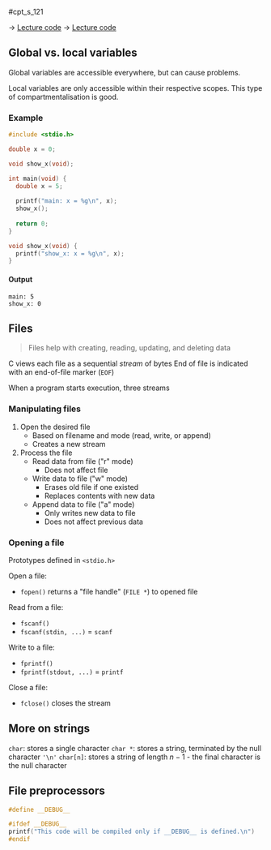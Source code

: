 #cpt_s_121 

-> [Lecture code](https://github.com/mathletedev/cpt_s/blob/main/121/lectures/2023-09-13)
-> [Lecture code](https://github.com/mathletedev/cpt_s/blob/main/121/lectures/2023-09-15)

## Global vs. local variables

Global variables are accessible everywhere, but can cause problems.

Local variables are only accessible within their respective scopes. This type of compartmentalisation is good.

### Example

```c
#include <stdio.h>

double x = 0;

void show_x(void);

int main(void) {
  double x = 5;
  
  printf("main: x = %g\n", x);
  show_x();
  
  return 0;
}

void show_x(void) {
  printf("show_x: x = %g\n", x);
}
```

#### Output

```
main: 5
show_x: 0
```

## Files

> Files help with creating, reading, updating, and deleting data

C views each file as a sequential *stream* of bytes
End of file is indicated with an end-of-file marker (`EOF`)

When a program starts execution, three streams

### Manipulating files

1. Open the desired file
	- Based on filename and mode (read, write, or append)
	- Creates a new stream
2. Process the file
	- Read data from file ("r" mode)
		- Does not affect file
	- Write data to file ("w" mode)
		- Erases old file if one existed
		- Replaces contents with new data
	- Append data to file ("a" mode)
		- Only writes new data to file
		- Does not affect previous data

### Opening a file

Prototypes defined in `<stdio.h>`

Open a file:
- `fopen()` returns a "file handle" (`FILE *`) to opened file

Read from a file:
- `fscanf()`
- `fscanf(stdin, ...)` = `scanf`

Write to a file:
- `fprintf()`
- `fprintf(stdout, ...)` = `printf`

Close a file:
- `fclose()` closes the stream

## More on strings

`char`: stores a single character
`char *`: stores a string, terminated by the null character `'\n'`
`char[n]`: stores a string of length $n - 1$ - the final character is the null character

## File preprocessors

```c
#define __DEBUG__

#ifdef __DEBUG__
printf("This code will be compiled only if __DEBUG__ is defined.\n")
#endif
```